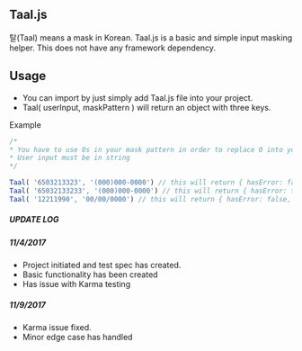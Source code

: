## Taal.js
탈(Taal) means a mask in Korean. Taal.js is a basic and simple input masking helper. This does not have any framework dependency.


## Usage
- You can import by just simply add Taal.js file into your project. 
- Taal( userInput, maskPattern ) will return an object with three keys.

Example
``` javascript
/*
* You have to use 0s in your mask pattern in order to replace 0 into your input.
* User input must be in string
*/

Taal( '6503213323', '(000)000-0000') // this will return { hasError: false, errorMessage: '', result: '(650)321-3323'}
Taal( '65032133233', '(000)000-0000') // this will return { hasError: true, errorMessage: 'your input length is not compatible with given mask', result: ''}
Taal( '12211990', '00/00/0000') // this will return { hasError: false, errorMessage: '', result: '12/21/1990'}
```

##### UPDATE LOG
##### 11/4/2017 
- Project initiated and test spec has created.
- Basic functionality has been created
- Has issue with Karma testing

##### 11/9/2017
- Karma issue fixed.
- Minor edge case has handled

